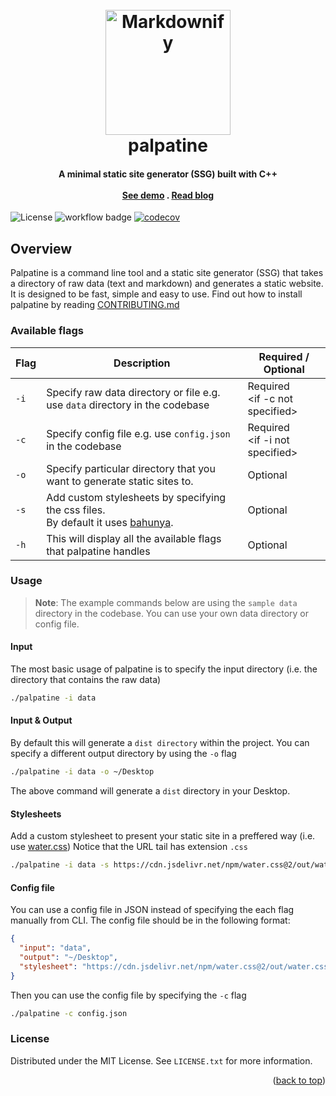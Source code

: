 <a name="readme-top"></a>

<h1 align="center">
  <br>
<img src="https://i.imgur.com/774fPlh.png" alt="Markdownify" width="200">
  <br>
  palpatine
</h1>

<h4 align="center">

A minimal static site generator (SSG) built with C++ <br><br>
  <a href="https://emperor-palpatine.netlify.app/">See demo</a> .
  <a href="https://dev.to/batunpc/palpatine-release10-350g">Read blog</a>
</h4>

![License](https://camo.githubusercontent.com/890acbdcb87868b382af9a4b1fac507b9659d9bf/68747470733a2f2f696d672e736869656c64732e696f2f62616467652f6c6963656e73652d4d49542d626c75652e737667)
![workflow badge](https://github.com/batunpc/palpatine/actions/workflows/macos.yml/badge.svg)
[![codecov](https://codecov.io/gh/batunpc/palpatine/branch/main/graph/badge.svg?token=CFFU1I0KHU)](https://codecov.io/gh/batunpc/palpatine)
## Overview 

Palpatine is a command line tool and a static site generator (SSG) that takes a directory of raw data (text and markdown) and generates a static website. It is designed to be fast, simple and easy to use. Find out how to install palpatine by reading [CONTRIBUTING.md](https://github.com/batunpc/palpatine/blob/main/CONTRIBUTING.md)


### Available flags
| Flag | Description                                                                                                                                                                               | Required / Optional                 |
|------|-------------------------------------------------------------------------------------------------------------------------------------------------------------------------------------------|-------------------------------------|
| `-i` | Specify raw data directory or file e.g. use `data` directory in the codebase                                                                                                              | Required <br> <if -c not specified> |
| `-c` | Specify config file e.g. use `config.json` in the codebase                                                                                                                                | Required<br> <if -i not specified>  |
| `-o` | Specify particular directory that you want to generate static sites to.                                                                                                                   | Optional                            |
| `-s` | Add custom stylesheets by specifying the css files.<br> By default it uses [bahunya](https://hakanalpay.com/bahunya/). | Optional                            |
| `-h` | This will display all the available flags that palpatine handles                                                                                                                          | Optional                            |


### Usage

> **Note**: The example commands below are using the `sample data` directory in the codebase. You can use your own data directory or config file.


#### Input

The most basic usage of palpatine is to specify the input directory (i.e. the directory that contains the raw data)


```bash
./palpatine -i data
```

#### Input & Output 

By default this will generate a `dist directory` within the project. You can specify a different output directory by using the `-o` flag


```bash
./palpatine -i data -o ~/Desktop
```

The above command will generate a `dist` directory in your Desktop.

#### Stylesheets 

Add a custom stylesheet to present your static site in a preffered way
(i.e. use [water.css](https://watercss.kognise.dev/)) Notice that the URL tail has extension `.css`

```bash
./palpatine -i data -s https://cdn.jsdelivr.net/npm/water.css@2/out/water.css
```

#### Config file

You can use a config file in JSON instead of specifying the each flag manually from CLI. The config file should be in the following format:

```json
{
  "input": "data",
  "output": "~/Desktop",
  "stylesheet": "https://cdn.jsdelivr.net/npm/water.css@2/out/water.css"
}
```

Then you can use the config file by specifying the `-c` flag
  
  ```bash
  ./palpatine -c config.json
  ```


### License

Distributed under the MIT License. See `LICENSE.txt` for more information.

<p align="right">(<a href="#readme-top">back to top</a>)</p>

